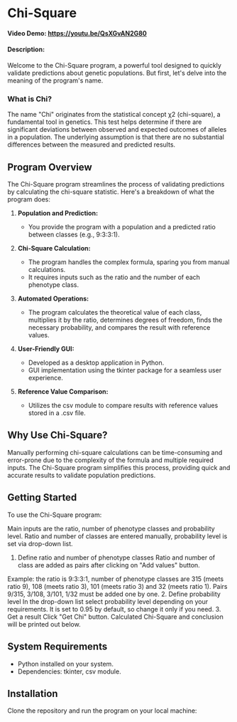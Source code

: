 
# Chi-Square
#### Video Demo:  https://youtu.be/QsXGvAN2G80

#### Description:

Welcome to the Chi-Square program, a powerful tool designed to quickly validate predictions about genetic populations. But first, let's delve into the meaning of the program's name.

### What is Chi?

The name "Chi" originates from the statistical concept χ2 (chi-square), a fundamental tool in genetics. This test helps determine if there are significant deviations between observed and expected outcomes of alleles in a population. The underlying assumption is that there are no substantial differences between the measured and predicted results.

## Program Overview

The Chi-Square program streamlines the process of validating predictions by calculating the chi-square statistic. Here's a breakdown of what the program does:

1. **Population and Prediction:**
   - You provide the program with a population and a predicted ratio between classes (e.g., 9:3:3:1).

2. **Chi-Square Calculation:**
   - The program handles the complex formula, sparing you from manual calculations.
   - It requires inputs such as the ratio and the number of each phenotype class.

3. **Automated Operations:**
   - The program calculates the theoretical value of each class, multiplies it by the ratio, determines degrees of freedom, finds the necessary probability, and compares the result with reference values.

4. **User-Friendly GUI:**
   - Developed as a desktop application in Python.
   - GUI implementation using the tkinter package for a seamless user experience.

5. **Reference Value Comparison:**
   - Utilizes the csv module to compare results with reference values stored in a .csv file.

## Why Use Chi-Square?

Manually performing chi-square calculations can be time-consuming and error-prone due to the complexity of the formula and multiple required inputs. The Chi-Square program simplifies this process, providing quick and accurate results to validate population predictions.

## Getting Started

To use the Chi-Square program:

Main inputs are the ratio, number of phenotype classes and probability level. Ratio and number of classes are entered manually, probability level is set via drop-down list.
1. Define ratio and number of phenotype classes
Ratio and number of class are added as pairs after clicking on "Add values" button.

Example: the ratio is 9:3:3:1, number of phenotype classes are 315 (meets ratio 9), 108 (meets ratio 3), 101 (meets ratio 3) and 32 (meets ratio 1). Pairs 9/315, 3/108, 3/101, 1/32 must be added one by one.
2. Define probability level
In the drop-down list select probability level depending on your requirements. It is set to 0.95 by default, so change it only if you need.
3. Get a result
Click "Get Chi" button. Calculated Chi-Square and conclusion will be printed out below.

## System Requirements

- Python installed on your system.
- Dependencies: tkinter, csv module.

## Installation

Clone the repository and run the program on your local machine:

```bash

